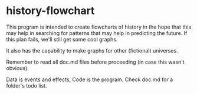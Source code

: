 history-flowchart
=================
This program is intended to create flowcharts of history in the hope that this may help in searching for patterns that may help in predicting the future. If this plan fails, we'll still get some cool graphs.

It also has the capability to make graphs for other (fictional) universes.

Remember to read all doc.md files before proceeding (in case this wasn't obvious).

Data is events and effects, Code is the program.
Check doc.md for a folder's todo list.
